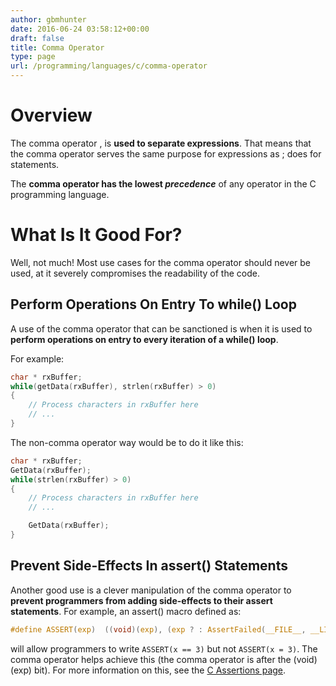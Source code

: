 ```yaml
---
author: gbmhunter
date: 2016-06-24 03:58:12+00:00
draft: false
title: Comma Operator
type: page
url: /programming/languages/c/comma-operator
---
```


# Overview

The comma operator , is **used to separate expressions**. That means that the comma operator serves the same purpose for expressions as ; does for statements.

The **comma operator has the lowest _precedence_** of any operator in the C programming language.

# What Is It Good For?

Well, not much! Most use cases for the comma operator should never be used, at it severely compromises the readability of the code.

## Perform Operations On Entry To while() Loop

A use of the comma operator that can be sanctioned is when it is used to **perform operations on entry to every iteration of a while() loop**.

For example:

```c
char * rxBuffer;
while(getData(rxBuffer), strlen(rxBuffer) > 0)
{
    // Process characters in rxBuffer here
    // ...
}
```

The non-comma operator way would be to do it like this:

```c    
char * rxBuffer;
GetData(rxBuffer);
while(strlen(rxBuffer) > 0)
{
    // Process characters in rxBuffer here
    // ...

    GetData(rxBuffer);
}
```

## Prevent Side-Effects In assert() Statements

Another good use is a clever manipulation of the comma operator to **prevent programmers from adding side-effects to their assert statements**. For example, an assert() macro defined as:

```c
#define ASSERT(exp)  ((void)(exp), (exp ? : AssertFailed(__FILE__, __LINE__, #exp)))
```

will allow programmers to write `ASSERT(x == 3)` but not `ASSERT(x = 3)`. The comma operator helps achieve this (the comma operator is after the (void)(exp) bit). For more information on this, see the [C Assertions page](http://blog.mbedded.ninja/programming/languages/c/assertions-assert).

